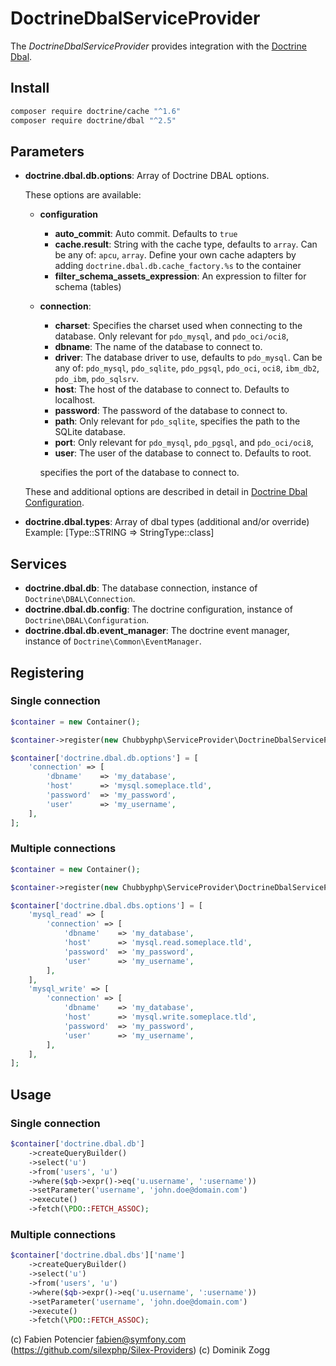 # DoctrineDbalServiceProvider

The *DoctrineDbalServiceProvider* provides integration with the [Doctrine Dbal][1].

## Install

```sh
composer require doctrine/cache "^1.6"
composer require doctrine/dbal "^2.5"
```

## Parameters

* **doctrine.dbal.db.options**: Array of Doctrine DBAL options.

    These options are available:

    * **configuration**

        * **auto_commit**: Auto commit. Defaults to `true`
        * **cache.result**: String with the cache type, defaults to `array`.
        Can be any of: `apcu`, `array`.
        Define your own cache adapters by adding `doctrine.dbal.db.cache_factory.%s` to the container
        * **filter_schema_assets_expression**: An expression to filter for schema (tables)

    * **connection**:

        * **charset**: Specifies the charset used when connecting to the database.
        Only relevant for `pdo_mysql`, and `pdo_oci/oci8`,
        * **dbname**: The name of the database to connect to.
        * **driver**: The database driver to use, defaults to `pdo_mysql`.
        Can be any of: `pdo_mysql`, `pdo_sqlite`, `pdo_pgsql`,
        `pdo_oci`, `oci8`, `ibm_db2`, `pdo_ibm`, `pdo_sqlsrv`.
        * **host**: The host of the database to connect to. Defaults to localhost.
        * **password**: The password of the database to connect to.
        * **path**: Only relevant for `pdo_sqlite`, specifies the path to the SQLite database.
        * **port**: Only relevant for `pdo_mysql`, `pdo_pgsql`, and `pdo_oci/oci8`,
        * **user**: The user of the database to connect to. Defaults to root.

        specifies the port of the database to connect to.

  These and additional options are described in detail in [Doctrine Dbal Configuration][2].

* **doctrine.dbal.types**: Array of dbal types (additional and/or override)
Example: [Type::STRING => StringType::class]

## Services

* **doctrine.dbal.db**: The database connection, instance of `Doctrine\DBAL\Connection`.
* **doctrine.dbal.db.config**: The doctrine configuration, instance of `Doctrine\DBAL\Configuration`.
* **doctrine.dbal.db.event_manager**: The doctrine event manager, instance of  `Doctrine\Common\EventManager`.

## Registering

### Single connection

```php
$container = new Container();

$container->register(new Chubbyphp\ServiceProvider\DoctrineDbalServiceProvider()));

$container['doctrine.dbal.db.options'] = [
    'connection' => [
        'dbname'    => 'my_database',
        'host'      => 'mysql.someplace.tld',
        'password'  => 'my_password',
        'user'      => 'my_username',
    ],
];
```

### Multiple connections

```php
$container = new Container();

$container->register(new Chubbyphp\ServiceProvider\DoctrineDbalServiceProvider());

$container['doctrine.dbal.dbs.options'] = [
    'mysql_read' => [
        'connection' => [
            'dbname'    => 'my_database',
            'host'      => 'mysql.read.someplace.tld',
            'password'  => 'my_password',
            'user'      => 'my_username',
        ],
    ],
    'mysql_write' => [
        'connection' => [
            'dbname'    => 'my_database',
            'host'      => 'mysql.write.someplace.tld',
            'password'  => 'my_password',
            'user'      => 'my_username',
        ],
    ],
];
```

## Usage

### Single connection

```php
$container['doctrine.dbal.db']
    ->createQueryBuilder()
    ->select('u')
    ->from('users', 'u')
    ->where($qb->expr()->eq('u.username', ':username'))
    ->setParameter('username', 'john.doe@domain.com')
    ->execute()
    ->fetch(\PDO::FETCH_ASSOC);
```

### Multiple connections

```php
$container['doctrine.dbal.dbs']['name']
    ->createQueryBuilder()
    ->select('u')
    ->from('users', 'u')
    ->where($qb->expr()->eq('u.username', ':username'))
    ->setParameter('username', 'john.doe@domain.com')
    ->execute()
    ->fetch(\PDO::FETCH_ASSOC);
```

(c) Fabien Potencier <fabien@symfony.com> (https://github.com/silexphp/Silex-Providers)
(c) Dominik Zogg

[1]: https://www.doctrine-project.org/projects/dbal
[2]: https://www.doctrine-project.org/projects/doctrine-dbal/en/latest/reference/configuration.html
